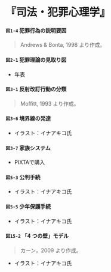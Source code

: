 # 『司法・犯罪心理学』


#### `図1-4` 犯罪行為の説明要因
> Andrews & Bonta, 1998 より作成。

#### `図2-1` 犯罪理論の見取り図
+ 年表

#### `図3-1` 反射改訂行動の分類
> Moffitt, 1993 より作成。

#### `図3-6` 境界線の発達
+ イラスト：イナアキコ氏

#### `図3-7` 家族システム
+ PIXTAで購入

#### `図5-3` 公判手続
+ イラスト：イナアキコ氏

#### `図5-5` 少年保護手続
+ イラスト：イナアキコ氏

#### `図15-2` 「4 つの壁」モデル
> カーン，2009 より作成。
+ イラスト：イナアキコ氏